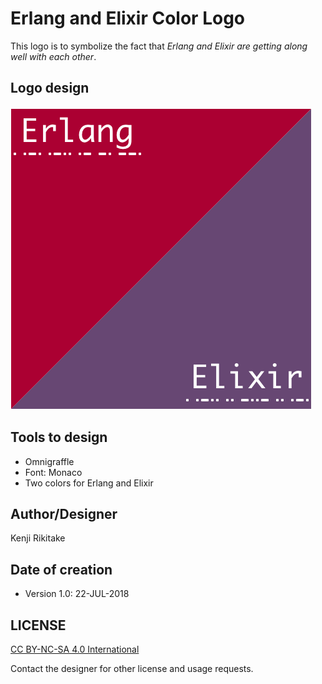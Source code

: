 # Erlang and Elixir Color Logo

This logo is to symbolize the fact that *Erlang and Elixir are getting along well with each other*.

## Logo design

![](https://github.com/jj1bdx/erlang-elixir-color-logo/blob/master/erlang-elixir-color-logo-481x483.png)

## Tools to design

* Omnigraffle
* Font: Monaco
* Two colors for Erlang and Elixir

## Author/Designer

Kenji Rikitake

## Date of creation

* Version 1.0: 22-JUL-2018

## LICENSE

[CC BY-NC-SA 4.0 International](https://creativecommons.org/licenses/by-nc-sa/4.0/)

Contact the designer for other license and usage requests.
